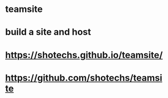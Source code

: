 # teamsite
# build a site and host
# https://shotechs.github.io/teamsite/
# https://github.com/shotechs/teamsite
